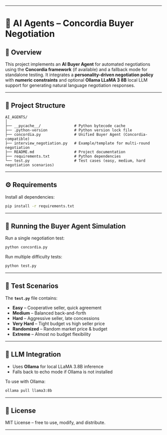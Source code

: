 
---

# 🥭 AI Agents – Concordia Buyer Negotiation

## 📌 Overview

This project implements an **AI Buyer Agent** for automated negotiations using the **Concordia framework** (if available) and a fallback mode for standalone testing.
It integrates a **personality-driven negotiation policy** with **numeric constraints** and optional **Ollama LLaMA 3 8B** local LLM support for generating natural language negotiation responses.

---

## 📂 Project Structure

```
AI_AGENTS/
│
├── __pycache__/               # Python bytecode cache
├── .python-version            # Python version lock file
├── concordia.py               # Unified Buyer Agent (Concordia-compatible)
├── interview_negotiation.py   # Example/template for multi-round negotiation
├── README.md                  # Project documentation
├── requirements.txt           # Python dependencies
└── test.py                    # Test cases (easy, medium, hard negotiation scenarios)
```

---

## ⚙ Requirements

Install all dependencies:

```bash
pip install -r requirements.txt
```

---

## 🚀 Running the Buyer Agent Simulation

Run a single negotiation test:

```bash
python concordia.py
```

Run multiple difficulty tests:

```bash
python test.py
```

---

## 🧪 Test Scenarios

The **`test.py`** file contains:

* **Easy** – Cooperative seller, quick agreement
* **Medium** – Balanced back-and-forth
* **Hard** – Aggressive seller, late concessions
* **Very Hard** – Tight budget vs high seller price
* **Randomized** – Random market price & budget
* **Extreme** – Almost no budget flexibility

---

## 🤖 LLM Integration

* Uses **Ollama** for local LLaMA 3.8B inference
* Falls back to echo mode if Ollama is not installed

To use with Ollama:

```bash
ollama pull llama3:8b
```

---

## 📜 License

MIT License – free to use, modify, and distribute.

---
